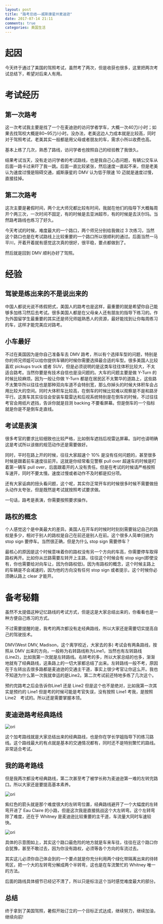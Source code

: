 ```yaml
---
layout: post
title: "路考总结——威斯康星州麦迪逊"
date: 2017-07-14 21:11
comments: true
categories: 美国生活
---
```

# 起因

今天终于通过了美国的驾照考试，虽然考了两次，但是收获也很多，这里把两次考试总结下，希望对后来人有用。

<!--more-->

# 考试经历

## 第一次路考

这一次考试我主要是找了一个在麦迪逊的访问学者学车，大概一次40刀/小时；如果去找驾校大概是80~95刀/小时。没办法，老美这边人力成本就是比较高，同时对于驾照考试，老美其实一般都是用父母或者朋友的车，需求小所以收费也高。

基本上练了几次，熟悉了路线，访问学者也按照自己的经验教了我很久。

结果考试当天，没有走访问学者的考试路线，也是我自己心态问题，有辆公交车从后面一路卡过来吓了我一跳。后面一直比较紧张，然后速度一直起不来，但是老美认为速度过慢是阻碍交通，威斯康星的 DMV 认为低于限速 10 迈就是速度过慢，直接挂掉。

## 第二次路考

这次主要是暑假时间，两个北大师兄都比较有时间，我就在他们的指导下大概每周开个两三次，一次时间不固定，有的时候是去亚洲超市，有的时候是去沃尔玛。当然路考路线也练习了好久。

今天考试的时候，难度最大的一个路口，两个师兄分别给我做过 3 次练习，当然这个路口也是在考试路线上比较重要的一个路口所以很顺利的通过。后面当然一马平川，开着开着就有感觉这次真的很好，很平稳，要点都做到了。

然后就是回到 DMV 顺利办好了驾照。


# 经验

## 驾驶是练出来的不是说出来的

中国人都说光说不练假把式，美国人的路考也是这样，最重要的就是希望你自己能够多加练习然后去考试。很多美国人都是在父母亲人还有朋友的指导下练习的。作为外国留学生最重要的其实还是师兄师姐熟悉人的资源，最好能找到让你每周练习的车，这样才能完美应对路考。

## 小车最好

不过在美国因为是你自己准备车去 DMV 路考，所以有个选择车型的问题，特别是你的师兄师姐可以给你提供车辆的时候你需要选择最合适的车型。很多美国人比较喜欢 pickups truck 或者 SUV，但是必须说明的是这类车往往体积比较大，不太适合路考。当然你要是有技术自信也是没问题的。大车的问题主要是做 Y-Turn 的时候比较麻烦。因为一般让你做 Y-Turn 都是在居民区不太繁华的道路上，这些路不太繁华所以往往也是那种双向车道不会特别宽，那么你掉头的时候大体积车会占用比较大的空间。同时大体积车比较高，在倒车的时候比较难以观察是不是和路牙平行。这类车其实往往会安装车载雷达和后视系统特别是在倒车的时候，不过往往考官会用纸片遮挡，告诉你就是目测 backing 不要看屏幕。但是倒车的一个指标就是你是不是倒车走直线。

## 考试是表演

很多考官的要求比较细致也比较严格，比如倒车遮挡后视雷达屏幕。当时也请明确这是考试所以该做的规范动作还是需要做好。

同时，平时在路上开的时候，往往大家超速个 10% 是没有任何问题的，甚至很多时候是跟着前车速度往前开。这就是你经常看见警察 pull over 超速车的时候是盯着第一辆车 pull over，后面跟着开的人没有责任。但是在考试的时候请严格按照车速开，同时不要太慢。速度过慢或者动作不及时都是扣分项。

还有大家诟病的扭头看问题，这个呢，其实你正常开车的时候很多时候不需要做扭头动作太夸张，但是既然是考试就按照考试要求做。

一句话，路考是表演，你需要按照要求操作。

## 路权的概念

个人感觉这个是中美最大的差异。美国人在开车的时候时时刻刻需要铭记自己的路权是多少，相对于别人的路权是自己在前还是别人在前。这个很多人简单归纳为 stop sign 要停车。当然很正确，但是为什么 stop sign 需要停车？

最核心的原因是这个时候意味着你的路权没有另一个方向的车高，你需要停车取得路权再开。比如你从岔路需要左转开上主路，往往这个时候会有 stop sign(即使没有，你也需要给对向车让，因为你路权低)。因为有路权的概念，这个时候主路上的车辆是不会减速的，因为他的方向没有任何 stop sign 或者提示，这个时候你必须确认路上 clear 才能开。

# 备考秘籍

虽然不太提倡这种记忆路线的考试方式，但是这是大家总结出来的，你看看也是一种方便自己练习的方式。

不过需要提醒的是，我考的两次都没有走经典路线，所以大家还是需要切实提高自己的驾驶技术。

DMV(West DMV, Madison，这个离学校近，大家去的多) 考试会有两条路线，按照从 DMV 出来的方向，一般称为右转路线称为Line1，当然也有左转路线(Line2)，比如我第一次就是左转路线。右转考的多，所以大家总结的也多，渐渐地就有了经典路线，这条路上的一切大家都总结了出来。左转路线一般不考，原因在于左转出去很多路都是麦迪逊的交通主干道，事实上很少考官让你这么开。我也不知道为什么第一次我就幸运的是Line2。第二次考试前还特地多练了几次这个。

预约完路考之后会告诉你Line1 还是 Line2 但是这个也不是绝对，比如我第一次其实是预约的 Line1 但是考的时候可能是考官失误，没有按照 Line1 考我，是按照 Line2　考试的。所以还是需要掌握本领。

## 麦迪逊路考经典路线

![ori](/images/RoadTest/Route1.png)

这个加考路线就是大家总结出来的经典路线，也是你在学长学姐指导下的练习路线。这个路线最大的有点就是基本的交通情况都有，同时还不是特别繁忙的路线。非常适合考试。

## 我的路考路线

但是我两次都没考经典路线，第二次甚至考了被学长称为麦迪逊第一难的左转完路口。所以大家还是要提高基本素养。

![ori](/images/RoadTest/Route2.png)

紫红色的箭头就是那个难度很大的左转弯位置，经典路线避开了一个大幅度的左转弯开进了 Eau Claire 的小路，但是这次我是直接挑战这个大左转弯。这个左转弯除了难度，还在于 Whitney 是麦迪逊比较重要的主干道，车流量大同时车速较快。

![ori](/images/RoadTest/LeftTurn.png)

具体的示意图如上，其实这个路口最危险的地方就是车来车往，往往在这个路口你会犹豫，甚至不敢过去，因为你没有路权，必须等各个方向的车流过去。

其实这儿必须你自己体会到的一个要点就是你充分利用两个绿化带隔离出来的待转弯区，把一个大的左转弯分解成两个半转弯，这也是在车流繁忙的 Whitney 唯一的方法。

后面的路线具体细节已经记不清了，所以只是标注这个当时感觉难度最大的部分。

## 总结

终于拿到了美国驾照，暑假开始订立的一个目标正式达成，继续努力，继续加油，继续向前!
